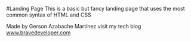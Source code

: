#Landing Page
This is a basic but fancy landing page that uses the most common syntax of HTML and CSS

Made by Gerson Azabache Martínez
visit my tech blog www.bravedeveloper.com
